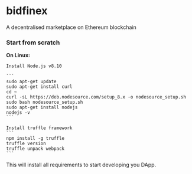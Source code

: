 # bidfinex
A decentralised marketplace on Ethereum blockchain

### Start from scratch
**On Linux:**

    Install Node.js v8.10
    
    ```
    sudo apt-get update
    sudo apt-get install curl
    cd ~
    curl -sL https://deb.nodesource.com/setup_8.x -o nodesource_setup.sh
    sudo bash nodesource_setup.sh
    sudo apt-get install nodejs
    nodejs -v
    ```

    Install truffle framework
    ```
    npm install -g truffle
    truffle version
    truffle unpack webpack
    ```
This will install all requirements to start developing you DApp.